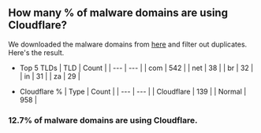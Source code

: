 ## How many % of malware domains are using Cloudflare?


We downloaded the malware domains from [here](https://urlhaus.abuse.ch) and filter out duplicates.
Here's the result.


[//]: # (start replacement)


- Top 5 TLDs
| TLD | Count |
| --- | --- |
| com | 542 |
| net | 38 |
| br | 32 |
| in | 31 |
| za | 29 |


- Cloudflare %
| Type | Count |
| --- | --- |
| Cloudflare | 139 |
| Normal | 958 |


### 12.7% of malware domains are using Cloudflare.